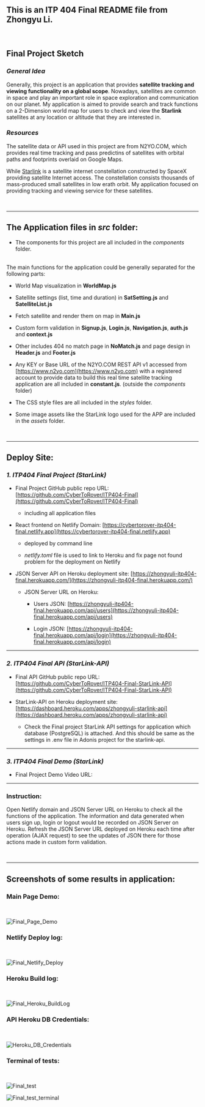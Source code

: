 ## This is an ITP 404 Final README file from Zhongyu Li.

<br>

## Final Project Sketch

### *General Idea*

Generally, this project is an application that provides **satellite tracking and viewing functionality on a global scope**. Nowadays, satellites are common in space and play an important role in space exploration and communication on our planet. My application is aimed to provide search and track functions on a 2-Dimension world map for users to check and view the **Starlink** satellites at any location or altitude that they are interested in.

### *Resources*

The satellite data or API used in this project are from N2YO.COM, which provides real time tracking and pass predictins of satellites with orbital paths and footprints overlaid on Google Maps.

While [Starlink](https://www.starlink.com) is a satellite internet constellation constructed by SpaceX providing satellite Internet access. The constellation consists thousands of mass-produced small satellites in low erath orbit. My application focused on providing tracking and viewing service for these satellites.

<br>

---

## The Application files in *src* folder:

- The components for this project are all included in the *components* folder. 
<br>
The main functions for the application could be generally separated for the following parts:

  - World Map visualization in **WorldMap.js**
  - Satellite settings (list, time and duration) in **SatSetting.js** and **SatelliteList.js**
  - Fetch satellite and render them on map in **Main.js**
  - Custom form validation in **Signup.js**, **Login.js**, **Navigation.js**, **auth.js** and **context.js**
  - Other includes 404 no match page in **NoMatch.js** and page design in **Header.js** and **Footer.js** 

- Any KEY or Base URL of the N2YO.COM REST API v1 accessed from [https://www.n2yo.com](https://www.n2yo.com) with a registered account to provide data to build this real time satellite tracking application are all included in **constant.js**. (outside the *components* folder)

- The CSS style files are all included in the *styles* folder.

- Some image assets like the StarLink logo used for the APP are included in the *assets* folder.

<br>

---

## Deploy Site:

### *1. ITP404 Final Project (StarLink)*

- Final Project GitHub public repo URL: [https://github.com/CyberToRover/ITP404-Final](https://github.com/CyberToRover/ITP404-Final)

  - including all application files 

- React frontend on Netlify Domain: [https://cybertorover-itp404-final.netlify.app](https://cybertorover-itp404-final.netlify.app)
  
  - deployed by command line

  - *netlify.toml* file is used to link to Heroku and fix page not found problem for the deployment on Netlify


- JSON Server API on Heroku deployment site: [https://zhongyuli-itp404-final.herokuapp.com/](https://zhongyuli-itp404-final.herokuapp.com/) 

  - JSON Server URL on Heroku: 
     - Users JSON: [https://zhongyuli-itp404-final.herokuapp.com/api/users](https://zhongyuli-itp404-final.herokuapp.com/api/users)
  
     - Login JSON: [https://zhongyuli-itp404-final.herokuapp.com/api/login](https://zhongyuli-itp404-final.herokuapp.com/api/login)


---

### *2. ITP404 Final API (StarLink-API)*

- Final API GitHub public repo URL: [https://github.com/CyberToRover/ITP404-Final-StarLink-API](https://github.com/CyberToRover/ITP404-Final-StarLink-API)


- StarLink-API on Heroku deployment site: [https://dashboard.heroku.com/apps/zhongyuli-starlink-api](https://dashboard.heroku.com/apps/zhongyuli-starlink-api)
  
  - Check the Final project StarLink API settings for application which database (PostgreSQL) is attached. And this should be same as the settings in .env file in Adonis project for the starlink-api. 

---

### *3. ITP404 Final Demo (StarLink)*

- Final Project Demo Video URL:


---
### **Instruction**:
Open Netlify domain and JSON Server URL on Heroku to check all the functions of the application. The information and data generated when users sign up, login or logout would be recorded on JSON Server on Heroku. Refresh the JSON Server URL deployed on Heroku each time after operation (AJAX request) to see the updates of JSON there for those actions made in custom form validation.

<br>

---
## Screenshots of some results in application:

### Main Page Demo:
<br>

![Final_Page_Demo](Final_Page_Demo.png)

### Netlify Deploy log:
<br>

![Final_Netlify_Deploy](Final_Netlify_Deploy.png)

### Heroku Build log:
<br>

![Final_Heroku_BuildLog](Final_Heroku_BuildLog.png)

### API Heroku DB Credentials:
<br>

![Heroku_DB_Credentials](Heroku_DB_Credentials.png)

### Terminal of tests:
<br>

![Final_test](Final_test.png)

![Final_test_terminal](Final_test_terminal.png)